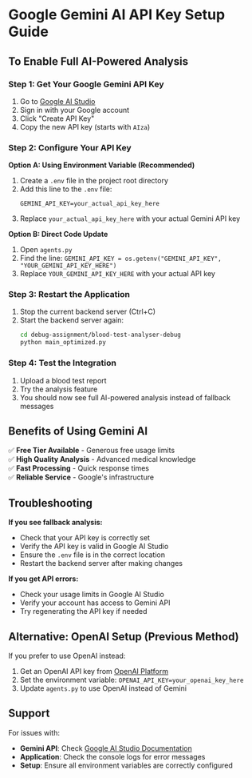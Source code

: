 # Google Gemini AI API Key Setup Guide

## To Enable Full AI-Powered Analysis

### Step 1: Get Your Google Gemini API Key
1. Go to [Google AI Studio](https://makersuite.google.com/app/apikey)
2. Sign in with your Google account
3. Click "Create API Key"
4. Copy the new API key (starts with `AIza`)

### Step 2: Configure Your API Key

**Option A: Using Environment Variable (Recommended)**
1. Create a `.env` file in the project root directory
2. Add this line to the `.env` file:
   ```
   GEMINI_API_KEY=your_actual_api_key_here
   ```
3. Replace `your_actual_api_key_here` with your actual Gemini API key

**Option B: Direct Code Update**
1. Open `agents.py`
2. Find the line: `GEMINI_API_KEY = os.getenv("GEMINI_API_KEY", "YOUR_GEMINI_API_KEY_HERE")`
3. Replace `YOUR_GEMINI_API_KEY_HERE` with your actual API key

### Step 3: Restart the Application
1. Stop the current backend server (Ctrl+C)
2. Start the backend server again:
   ```bash
   cd debug-assignment/blood-test-analyser-debug
   python main_optimized.py
   ```

### Step 4: Test the Integration
1. Upload a blood test report
2. Try the analysis feature
3. You should now see full AI-powered analysis instead of fallback messages

## Benefits of Using Gemini AI

✅ **Free Tier Available** - Generous free usage limits  
✅ **High Quality Analysis** - Advanced medical knowledge  
✅ **Fast Processing** - Quick response times  
✅ **Reliable Service** - Google's infrastructure  

## Troubleshooting

**If you see fallback analysis:**
- Check that your API key is correctly set
- Verify the API key is valid in Google AI Studio
- Ensure the `.env` file is in the correct location
- Restart the backend server after making changes

**If you get API errors:**
- Check your usage limits in Google AI Studio
- Verify your account has access to Gemini API
- Try regenerating the API key if needed

## Alternative: OpenAI Setup (Previous Method)

If you prefer to use OpenAI instead:

1. Get an OpenAI API key from [OpenAI Platform](https://platform.openai.com/api-keys)
2. Set the environment variable: `OPENAI_API_KEY=your_openai_key_here`
3. Update `agents.py` to use OpenAI instead of Gemini

## Support

For issues with:
- **Gemini API**: Check [Google AI Studio Documentation](https://ai.google.dev/docs)
- **Application**: Check the console logs for error messages
- **Setup**: Ensure all environment variables are correctly configured 